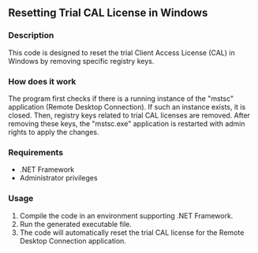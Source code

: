 ## Resetting Trial CAL License in Windows

### Description
This code is designed to reset the trial Client Access License (CAL) in Windows by removing specific registry keys.

### How does it work   
The program first checks if there is a running instance of the "mstsc" application (Remote Desktop Connection). If such an instance exists, it is closed. Then, registry keys related to trial CAL licenses are removed. After removing these keys, the "mstsc.exe" application is restarted with admin rights to apply the changes.

### Requirements
- .NET Framework
- Administrator privileges

### Usage
1. Compile the code in an environment supporting .NET Framework.
2. Run the generated executable file.
3. The code will automatically reset the trial CAL license for the Remote Desktop Connection application.

